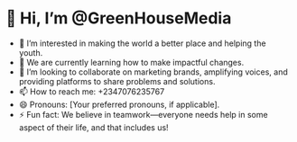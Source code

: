 # 👋 Hi, I’m @GreenHouseMedia  

- 👀 I’m interested in making the world a better place and helping the youth.  
- 🌱 We are currently learning how to make impactful changes.  
- 💞️ I’m looking to collaborate on marketing brands, amplifying voices, and providing platforms to share problems and solutions.  
- 📫 How to reach me: +2347076235767  
- 😄 Pronouns: [Your preferred pronouns, if applicable].  
- ⚡ Fun fact: We believe in teamwork—everyone needs help in some aspect of their life, and that includes us!  

<!---
GreenHouseMedia/GreenHouseMedia is a ✨ special ✨ repository because its `README.md` (this file) appears on your GitHub profile.
You can click the Preview link to take a look at your changes.
--->

